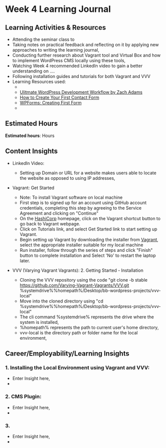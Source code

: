# Week 4 Learning Journal <br/>

## Learning Activities & Resources
* Attending the seminar class to 
* Taking notes on practical feedback and reflecting on it by applying new approaches to writing the learning journal,
* Conducting further research about Vagrant tool and Virtual Box and how to implement WordPress CMS locally using these tools,
* Watching Week 4 recommended LinkedIn video to gain a better understanding on ....
* Following installation guides and tutorials for both Vagrant and VVV
* Learning Resources used:
    - []()
    - [Ulitmate WordPress Development Workflow by Zach Adams](https://zach-adams.com/2014/09/ultimate-wordpress-development-workflow/)
    - [How to Create Your First Contact Form](https://www.youtube.com/watch?v=o2nE1P74WxQ)
    - [WPForms: Creating First Form](https://wpforms.com/docs/creating-first-form/)
    - [](https://wpforms.com/developers/how-to-add-custom-css-styles-for-wpforms)

## Estimated Hours
**Estimated hours**:  Hours

## Content Insights
* LinkedIn Video:
   - Setting up Domain or URL for a website makes users able to locate the website as opposed to using IP addresses,


* Vagrant: Get Started
   - Note: To install Vagrant software on local machine
   - First step is to signed up for an account using GitHub account credentials, completing this step by agreeing to the Service Agreement and clicking on "Continue"
   - On the [HashiCorp](https://developer.hashicorp.com/) homepage, click on the Vagrant shortcut button to go back to Vagrant webpage.
   - Click on Tutorials link, and select Get Started link to start setting up Vagrant.
   - Begin setting up Vagrant by downloading the installer from [Vagrant](https://developer.hashicorp.com/vagrant/install), select the appropriate installer suitable for my local machine
   - Run installer, follow through the series of steps and click "Finish" button to complete installation and Select 'No' to restart the laptop later.


* VVV (Varying Vagrant Vagrants): 2. Getting Started - Installation
   - Cloning the VVV repository using the code "git clone -b stable https://github.com/Varying-Vagrant-Vagrants/VVV.git %systemdrive%%homepath%/Desktop/bb-wordpress-projects/vvv-local"
   - Move into the cloned directory using "cd %systemdrive%%homepath%/Desktop/bb-wordpress-projects/vvv-local"
   - The cli command %systemdrive% represents the drive where the system is installed,
   - %homepath% represents the path to current user's home directory,
   - vvv-local is the directory path or folder name for the local environment,


## Career/Employability/Learning Insights

### 1. Installing the Local Environment using Vagrant and VVV:
  - Enter Insight here,
  - 

### 2. CMS Plugin: <br>
  - Enter Insight here,
  - 


### 3.  <br>
  - Enter Insight here,
  - 
